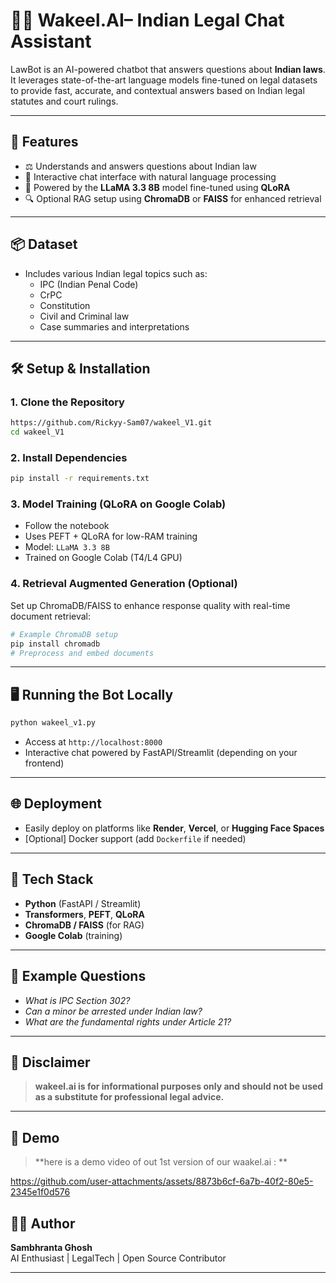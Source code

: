 
# 🧑‍⚖️ Wakeel.AI– Indian Legal Chat Assistant

LawBot is an AI-powered chatbot that answers questions about **Indian laws**. It leverages state-of-the-art language models fine-tuned on legal datasets to provide fast, accurate, and contextual answers based on Indian legal statutes and court rulings.

---

## 🚀 Features

- ⚖️ Understands and answers questions about Indian law  
- 💬 Interactive chat interface with natural language processing  
- 🧠 Powered by the **LLaMA 3.3 8B** model fine-tuned using **QLoRA**  
- 🔍 Optional RAG setup using **ChromaDB** or **FAISS** for enhanced retrieval  
---

## 📦 Dataset

- Includes various Indian legal topics such as:
  - IPC (Indian Penal Code)
  - CrPC
  - Constitution
  - Civil and Criminal law
  - Case summaries and interpretations

---

## 🛠️ Setup & Installation

### 1. Clone the Repository

```bash
https://github.com/Rickyy-Sam07/wakeel_V1.git
cd wakeel_V1
```

### 2. Install Dependencies

```bash
pip install -r requirements.txt
```

### 3. Model Training (QLoRA on Google Colab)

- Follow the notebook
- Uses PEFT + QLoRA for low-RAM training
- Model: `LLaMA 3.3 8B`
- Trained on Google Colab (T4/L4 GPU)

### 4. Retrieval Augmented Generation (Optional)

Set up ChromaDB/FAISS to enhance response quality with real-time document retrieval:

```bash
# Example ChromaDB setup
pip install chromadb
# Preprocess and embed documents
```

---

## 🖥️ Running the Bot Locally

```bash
python wakeel_v1.py
```

- Access at `http://localhost:8000`
- Interactive chat powered by FastAPI/Streamlit (depending on your frontend)

---

## 🌐 Deployment

- Easily deploy on platforms like **Render**, **Vercel**, or **Hugging Face Spaces**
- [Optional] Docker support (add `Dockerfile` if needed)

---

## 🧠 Tech Stack

- **Python** (FastAPI / Streamlit)
- **Transformers**, **PEFT**, **QLoRA**
- **ChromaDB / FAISS** (for RAG)
- **Google Colab** (training)

---

## 📄 Example Questions

- *What is IPC Section 302?*  
- *Can a minor be arrested under Indian law?*  
- *What are the fundamental rights under Article 21?*

---

## 📢 Disclaimer

> **wakeel.ai is for informational purposes only and should not be used as a substitute for professional legal advice.**

---

## 🙌 Demo

> **here is a demo video of out 1st version of our waakel.ai : **



https://github.com/user-attachments/assets/8873b6cf-6a7b-40f2-80e5-2345e1f0d576



## 🧑‍💻 Author

**Sambhranta Ghosh**  
AI Enthusiast | LegalTech | Open Source Contributor

---

